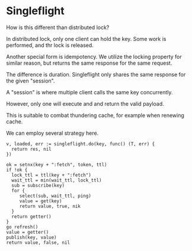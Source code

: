 # Singleflight

How is this different than distributed lock?

In distributed lock, only one client can hold the key. Some work is performed, and thr lock is released. 

Another special form is idempotency. We utilize the locking property for similar reason, but returns the same response for the same request. 

The difference is duration. Singleflight only shares the same response for the given "session". 

A "session" is where multiple client calls the same key concurrently.

However, only one will execute and and return the valid payload.

This is suitable to combat thundering cache, for example when renewing cache.

We can employ several strategy here.


```
v, loaded, err := singleflight.do(key, func() (T, err) {
  return res, nil
})
```


```
ok = setnx(key + ":fetch", token, ttl)
if !ok {
  lock_ttl = ttl(key + ":fetch")
  wait_ttl = min(wait_ttl, lock_ttl)
  sub = subscribe(key)
  for {
     select(sub, wait_ttl, ping)
     value = get(key)
     return value, true, nik
  }
  return getter()
}
go refresh()
value = getter()
publish(key, value)
return value, false, nil
```
